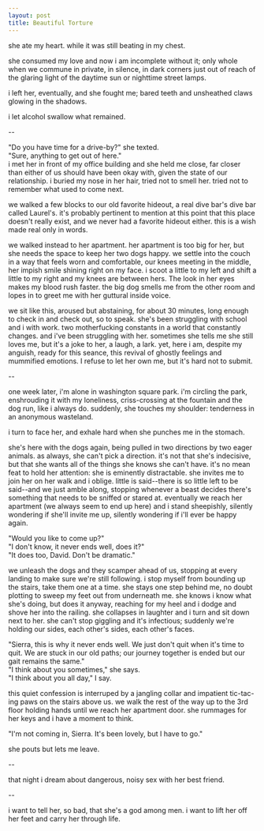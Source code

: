 ```yaml
---
layout: post
title: Beautiful Torture
---
```


she ate my heart. while it was still beating in my chest.

she consumed my love and now i am incomplete without it; only whole when we commune in private, in silence, in dark corners just out of reach of the glaring light of the daytime sun or nighttime street lamps.

i left her, eventually, and she fought me; bared teeth and unsheathed claws glowing in the shadows.

i let alcohol swallow what remained.

--

"Do you have time for a drive-by?" she texted.  
"Sure, anything to get out of here."  
i met her in front of my office building and she held me close, far closer than either of us should have been okay with, given the state of our relationship. i buried my nose in her hair, tried not to smell her. tried not to remember what used to come next.

we walked a few blocks to our old favorite hideout, a real dive bar's dive bar called Laurel's. it's probably pertinent to mention at this point that this place doesn't really exist, and we never had a favorite hideout either. this is a wish made real only in words.

we walked instead to her apartment. her apartment is too big for her, but she needs the space to keep her two dogs happy. we settle into the couch in a way that feels worn and comfortable, our knees meeting in the middle, her impish smile shining right on my face. i scoot a little to my left and shift a little to my right and my knees are between hers. The look in her eyes makes my blood rush faster. the big dog smells me from the other room and lopes in to greet me with her guttural inside voice.

we sit like this, aroused but abstaining, for about 30 minutes, long enough to check in and check out, so to speak. she's been struggling with school and i with work. two motherfucking constants in a world that constantly changes. and i've been struggling with her. sometimes she tells me she still loves me, but it's a joke to her, a laugh, a lark. yet, here i am, despite my anguish, ready for this seance, this revival of ghostly feelings and mummified emotions. I refuse to let her own me, but it's hard not to submit.

--

one week later, i'm alone in washington square park. i'm circling the park, enshrouding it with my loneliness, criss-crossing at the fountain and the dog run, like i always do. suddenly, she touches my shoulder: tenderness in an anonymous wasteland.

i turn to face her, and exhale hard when she punches me in the stomach.

she's here with the dogs again, being pulled in two directions by two
eager animals. as always, she can't pick a direction. it's not that
she's indecisive, but that she wants all of the things she knows she
can't have. it's no mean feat to hold her attention: she is eminently distractable. she invites me to join her on her walk and i oblige. little is said--there is so little left to be said--and we just amble along, stopping whenever a beast decides there's something that needs to be sniffed or stared at. eventually we reach her apartment (we always seem to end up here) and i stand sheepishly, silently wondering if she'll invite me up, silently wondering if i'll ever be happy again.

"Would you like to come up?"  
"I don't know, it never ends well, does it?"  
"It does too, David. Don't be dramatic."  

we unleash the dogs and they scamper ahead of us, stopping at every
landing to make sure we're still following. i stop myself from bounding
up the stairs, take them one at a time. she stays one step behind me, no
doubt plotting to sweep my feet out from underneath me. she knows i know
what she's doing, but does it anyway, reaching for my heel and i dodge and shove her into the railing. she collapses in laughter and i turn and sit down next to her. she can't stop giggling and it's infectious; suddenly we're holding our sides, each other's sides, each other's faces.

"Sierra, this is why it never ends well. We just don't quit when it's time to quit. We are stuck in our old paths; our journey together is ended but our gait remains the same."  
"I think about you sometimes," she says.  
"I think about you all day," I say.  

this quiet confession is interruped by a jangling collar and impatient tic-tac-ing paws on the stairs above us. we walk the rest of the way up to the 3rd floor holding hands until we reach her apartment door. she rummages for her keys and i have a moment to think.

"I'm not coming in, Sierra. It's been lovely, but I have to go."

she pouts but lets me leave.

--

that night i dream about dangerous, noisy sex with her best friend.

--

i want to tell her, so bad, that she's a god among men. i want to lift her off her feet and carry her through life.

